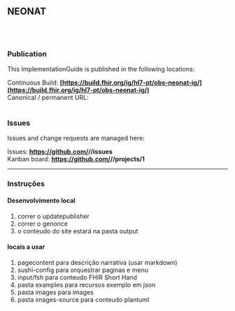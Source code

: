 NEONAT
---

<br> </br>
###
### Publication
This ImplementationGuide is published in the following locations:

Continuous Build: __[https://build.fhir.org/ig/hl7-pt/obs-neonat-ig/](https://build.fhir.org/ig/hl7-pt/obs-neonat-ig/)__  
Canonical / permanent URL: 
<br> </br>

### Issues
Issues and change requests are managed here:  

Issues:  __https://github.com/<handle>/<repo>/issues__  
Kanban board:  __https://github.com/<handle>/<repo>/projects/1__  

---



### Instruções


#### Desenvolvimento local

1. correr o updatepublisher
2. correr o genonce
3. o conteudo do site estará na pasta output

#### locais a usar

1. pagecontent para descrição narrativa (usar markdown)
2. sushi-config para orquestrar paginas e menu
3. input/fsh para conteudo FHIR Short Hand
4. pasta examples para recursos exemplo em json
5. pasta images para images
6. pasta images-source para conteudo plantuml
